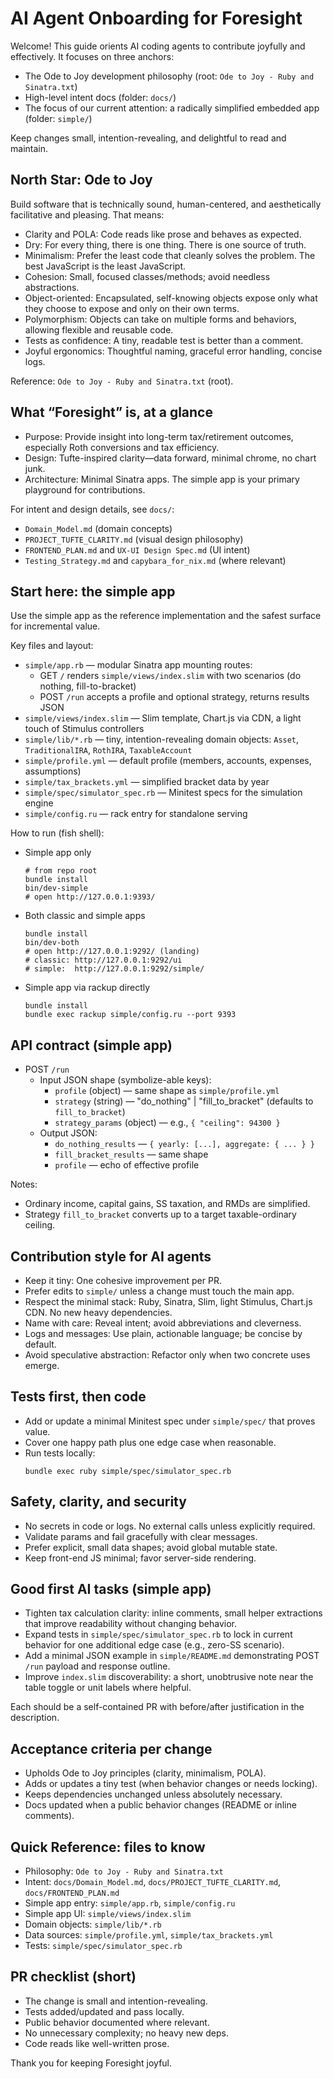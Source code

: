 # AI Agent Onboarding for Foresight

Welcome! This guide orients AI coding agents to contribute joyfully and effectively. It focuses on three anchors:

- The Ode to Joy development philosophy (root: `Ode to Joy - Ruby and Sinatra.txt`)
- High-level intent docs (folder: `docs/`)
- The focus of our current attention: a radically simplified embedded app (folder: `simple/`)

Keep changes small, intention-revealing, and delightful to read and maintain.

## North Star: Ode to Joy

Build software that is technically sound, human-centered, and aesthetically facilitative and pleasing. That means:

- Clarity and POLA: Code reads like prose and behaves as expected.
- Dry: For every thing, there is one thing. There is one source of truth.
- Minimalism: Prefer the least code that cleanly solves the problem. The best JavaScript is the least JavaScript.
- Cohesion: Small, focused classes/methods; avoid needless abstractions.
- Object-oriented: Encapsulated, self-knowing objects expose only what they choose to expose and only on their own terms.
- Polymorphism: Objects can take on multiple forms and behaviors, allowing flexible and reusable code.
- Tests as confidence: A tiny, readable test is better than a comment.
- Joyful ergonomics: Thoughtful naming, graceful error handling, concise logs.

Reference: `Ode to Joy - Ruby and Sinatra.txt` (root).

## What “Foresight” is, at a glance

- Purpose: Provide insight into long-term tax/retirement outcomes, especially Roth conversions and tax efficiency.
- Design: Tufte-inspired clarity—data forward, minimal chrome, no chart junk.
- Architecture: Minimal Sinatra apps. The simple app is your primary playground for contributions.

For intent and design details, see `docs/`:
- `Domain_Model.md` (domain concepts)
- `PROJECT_TUFTE_CLARITY.md` (visual design philosophy)
- `FRONTEND_PLAN.md` and `UX-UI Design Spec.md` (UI intent)
- `Testing_Strategy.md` and `capybara_for_nix.md` (where relevant)

## Start here: the simple app

Use the simple app as the reference implementation and the safest surface for incremental value.

Key files and layout:
- `simple/app.rb` — modular Sinatra app mounting routes:
  - GET `/` renders `simple/views/index.slim` with two scenarios (do nothing, fill-to-bracket)
  - POST `/run` accepts a profile and optional strategy, returns results JSON
- `simple/views/index.slim` — Slim template, Chart.js via CDN, a light touch of Stimulus controllers
- `simple/lib/*.rb` — tiny, intention-revealing domain objects: `Asset`, `TraditionalIRA`, `RothIRA`, `TaxableAccount`
- `simple/profile.yml` — default profile (members, accounts, expenses, assumptions)
- `simple/tax_brackets.yml` — simplified bracket data by year
- `simple/spec/simulator_spec.rb` — Minitest specs for the simulation engine
- `simple/config.ru` — rack entry for standalone serving

How to run (fish shell):

- Simple app only
  ```fish
  # from repo root
  bundle install
  bin/dev-simple
  # open http://127.0.0.1:9393/
  ```

- Both classic and simple apps
  ```fish
  bundle install
  bin/dev-both
  # open http://127.0.0.1:9292/ (landing)
  # classic: http://127.0.0.1:9292/ui
  # simple:  http://127.0.0.1:9292/simple/
  ```

- Simple app via rackup directly
  ```fish
  bundle install
  bundle exec rackup simple/config.ru --port 9393
  ```

## API contract (simple app)

- POST `/run`
  - Input JSON shape (symbolize-able keys):
    - `profile` (object) — same shape as `simple/profile.yml`
    - `strategy` (string) — "do_nothing" | "fill_to_bracket" (defaults to `fill_to_bracket`)
    - `strategy_params` (object) — e.g., `{ "ceiling": 94300 }`
  - Output JSON:
    - `do_nothing_results` — `{ yearly: [...], aggregate: { ... } }`
    - `fill_bracket_results` — same shape
    - `profile` — echo of effective profile

Notes:
- Ordinary income, capital gains, SS taxation, and RMDs are simplified.
- Strategy `fill_to_bracket` converts up to a target taxable-ordinary ceiling.

## Contribution style for AI agents

- Keep it tiny: One cohesive improvement per PR.
- Prefer edits to `simple/` unless a change must touch the main app.
- Respect the minimal stack: Ruby, Sinatra, Slim, light Stimulus, Chart.js CDN. No new heavy dependencies.
- Name with care: Reveal intent; avoid abbreviations and cleverness.
- Logs and messages: Use plain, actionable language; be concise by default.
- Avoid speculative abstraction: Refactor only when two concrete uses emerge.

## Tests first, then code

- Add or update a minimal Minitest spec under `simple/spec/` that proves value.
- Cover one happy path plus one edge case when reasonable.
- Run tests locally:
  ```fish
  bundle exec ruby simple/spec/simulator_spec.rb
  ```

## Safety, clarity, and security

- No secrets in code or logs. No external calls unless explicitly required.
- Validate params and fail gracefully with clear messages.
- Prefer explicit, small data shapes; avoid global mutable state.
- Keep front-end JS minimal; favor server-side rendering.

## Good first AI tasks (simple app)

- Tighten tax calculation clarity: inline comments, small helper extractions that improve readability without changing behavior.
- Expand tests in `simple/spec/simulator_spec.rb` to lock in current behavior for one additional edge case (e.g., zero-SS scenario).
- Add a minimal JSON example in `simple/README.md` demonstrating POST `/run` payload and response outline.
- Improve `index.slim` discoverability: a short, unobtrusive note near the table toggle or unit labels where helpful.

Each should be a self-contained PR with before/after justification in the description.

## Acceptance criteria per change

- Upholds Ode to Joy principles (clarity, minimalism, POLA).
- Adds or updates a tiny test (when behavior changes or needs locking).
- Keeps dependencies unchanged unless absolutely necessary.
- Docs updated when a public behavior changes (README or inline comments).

## Quick Reference: files to know

- Philosophy: `Ode to Joy - Ruby and Sinatra.txt`
- Intent: `docs/Domain_Model.md`, `docs/PROJECT_TUFTE_CLARITY.md`, `docs/FRONTEND_PLAN.md`
- Simple app entry: `simple/app.rb`, `simple/config.ru`
- Simple app UI: `simple/views/index.slim`
- Domain objects: `simple/lib/*.rb`
- Data sources: `simple/profile.yml`, `simple/tax_brackets.yml`
- Tests: `simple/spec/simulator_spec.rb`

## PR checklist (short)

- The change is small and intention-revealing.
- Tests added/updated and pass locally.
- Public behavior documented where relevant.
- No unnecessary complexity; no heavy new deps.
- Code reads like well-written prose.

Thank you for keeping Foresight joyful.
